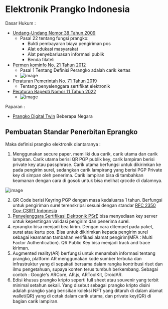 # Elektronik Prangko Indonesia

Dasar Hukum :
* [Undang-Undang Nomor 38 Tahun 2009](./dh/UUNomor38Tahun2009.pdf)
  * Pasal 22 tentang fungsi prangko:
    * Bukti pembayaran biaya pengiriman pos
    * Alat edukasi masyarakat
    * Alat penyebarluasan informasi publik
    * Benda filateli
* [Permen kominfo No. 21 Tahun 2012](./dh/PermenkominfoNo21Tahun2012.pdf)
  * Pasal 1 Tentang Definisi Perangko adalah carik kertas
  * ![image](https://user-images.githubusercontent.com/11188109/229653892-8fcb7522-4b99-4bfc-8927-6e6bae4bd7c3.png)
* [Peraturan Pemerintah No. 71 Tahun 2019](./dh/71TAHUN2019PP.pdf)
  * Tentang penyelenggara sertifikat elektronik
* [Peraturan Bapepti Nomor 11 Tahun 2022](./dh/sk_kep_kepala_bappebti_2022_08_01_fx03j2mm_id.pdf)
  * ![image](https://user-images.githubusercontent.com/11188109/229658397-4f33cc66-0572-4999-bc50-0cde8d23ea4f.png)
  

Paparan :
* [Prangko Digital Twin](./ppt/DigitalTwinPrangko.pdf) Beberapa Negara

## Pembuatan Standar Penerbitan Eprangko

Maka definisi prangko elektronik diantaranya :
1. Menggunakan secure paper. memiliki dua carik, carik utama dan carik lampiran. Carik utama berisi QR PGP publik key, carik lampiran berisi private key atau passphrase. Carik utama berfungsi untuk dikirimkan ke pada pengirim surel, sedangkan carik lampirang yang berisi PGP Private key di simpan oleh penerima. Carik lampiran bisa di tambahkan keamanan dengan cara di gosok untuk bisa melihat qrcode di dalamnya. 

![image](https://user-images.githubusercontent.com/11188109/229650984-cdce0f06-92fa-446d-a1c2-f3d01cd5e27c.png)

2. QR Code berisi Keyring PGP dengan masa kedaluarsa 1 tahun. Berfungsi untuk pengiriman surel terenskripsi sesuai dengan standar [RFC 2350 Gov-CSIRT Indonesia](https://www.idsirtii.or.id/halaman/tentang/rfc-2350-gov-csirt-indonesia.html)
3. [Penyelenggara Sertifikasi Elektronik PSrE](https://www.rootca.id/) bisa menyediaan key server untuk kepentingan validasi pengirim dan penerima surel.
4. eprangko bisa menjadi bea kirim. Dengan cara ditempel pada paket, surat atau kartu pos. Bisa untuk dikirimkan kepada pengirim surel sebagai keamanan tambahan verifikasi alamat pengirim(MFA : Multi Factor Authentication). QR Public Key bisa menjadi track and trace kiriman.
5. Augmented reality(AR) berfungsi untuk menambah informasi tentang prangko, platform AR menggunakan kode sumber terbuka dan infrastruktur yang di sepakati bersama dalam rangka kontribusi riset dan ilmu pengetahuan, supaya konten terus tumbuh berkembang. Sebagai contoh : Google's ARCore, AR.js, ARToolKit, DroidAR.
6. Edisi khusus prangko kripto seperti full sheet atau souvenir yang terbit minimal setahun sekali. Yang disebut sebagai prangko kripto disini adalah prangko yang berisikan koleksi NFT yang ditaruh di dalam alamat wallet(QR) yang di cetak dalam carik utama, dan private key(QR) di bagian carik lampiran.

